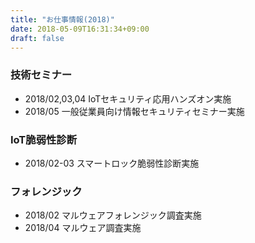 ```yaml
---
title: "お仕事情報(2018)"
date: 2018-05-09T16:31:34+09:00
draft: false
---
```

### 技術セミナー
- 2018/02,03,04 IoTセキュリティ応用ハンズオン実施
- 2018/05 一般従業員向け情報セキュリティセミナー実施
### IoT脆弱性診断
- 2018/02-03 スマートロック脆弱性診断実施

### フォレンジック
- 2018/02 マルウェアフォレンジック調査実施
- 2018/04 マルウェア調査実施



